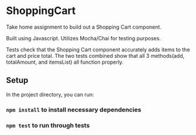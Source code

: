 # ShoppingCart

Take home assignment to build out a Shopping Cart component.

Built using Javascript. Utilizes Mocha/Chai for testing purposes.

Tests check that the Shopping Cart component accurately adds items to the cart and price total. The two tests combined show that all 3 methods(add, totalAmount, and itemsList) all function properly.

## Setup

In the project directory, you can run:

### `npm install` to install necessary dependencies

### `npm test` to run through tests
